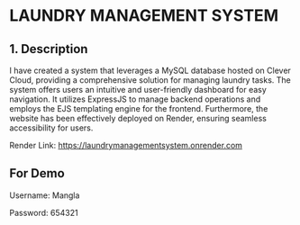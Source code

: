 # LAUNDRY MANAGEMENT SYSTEM
## 1. Description
I have created a system that leverages a MySQL database hosted on Clever Cloud, providing a comprehensive solution for managing laundry tasks.
The system offers users an intuitive and user-friendly dashboard for easy navigation.
It utilizes ExpressJS to manage backend operations and employs the EJS templating engine for the frontend.
Furthermore, the website has been effectively deployed on Render, ensuring seamless accessibility for users.

Render Link: https://laundrymanagementsystem.onrender.com

## For Demo
Username: Mangla

Password: 654321








